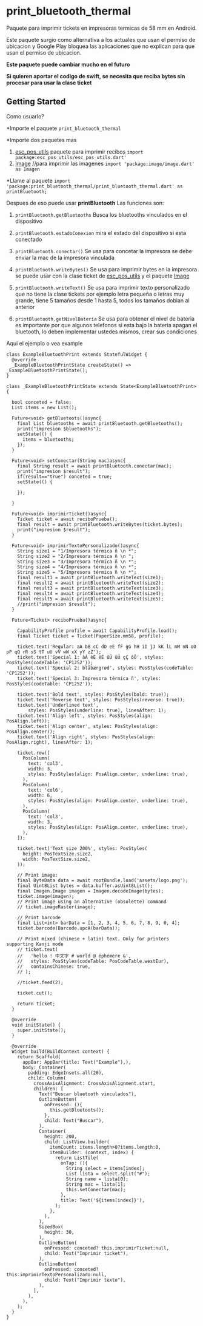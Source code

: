 # print_bluetooth_thermal

Paquete para imprimir tickets en impresoras termicas de 58 mm en Android.

Este paquete surgio como alternativa a los actuales que usan el permiso de ubicacion y Google Play
bloquea las aplicaciones que no explican para que usan el permiso de ubicacion.

**Este paquete puede cambiar mucho en el futuro**

**Si quieren aportar el codigo de swift, se necesita que reciba bytes sin procesar para usar la clase ticket**

## Getting Started

Como usuarlo?

*Importe el paquete `print_bluetooth_thermal`

*Importe dos paquetes mas

1. [esc_pos_utils](https://pub.dev/packages/esc_pos_utils) paquete para imprimir recibos `import package:esc_pos_utils/esc_pos_utils.dart'`
2. [Image](https://pub.dev/packages/image) //para imprimir las imagenes `import 'package:image/image.dart' as Imagen`

*Llame al paquete  `import 'package:print_bluetooth_thermal/print_bluetooth_thermal.dart' as printBluetooth;`

Despues de eso puede usar **printBluetooth**
Las funciones son:
1. `printBluetooth.getBluetooths` Busca los bluetooths vinculados en el dispositivo

2. `printBluetooth.estadoConexion` mira el estado del dispositivo si esta conectado

3. `printBluetooth.conectar()` Se usa para concetar la impresora se debe enviar la mac de la impresora vinculada

4. `printBluetooth.writeBytes()` Se usa para imprimir bytes en la impresora se puede usar con la clase ticket de [esc_pos_utils](https://pub.dev/packages/esc_pos_utils) y el paquete [Image](https://pub.dev/packages/image)

5. `printBluetooth.writeText()` Se usa para imprimir texto personalizado que no tiene la clase tickets por ejemplo letra pequeña o letras muy grande, tiene 5 tamaños desde 1 hasta 5, todos los tamaños doblan al anterior

6. `printBluetooth.getNivelBateria` Se usa para obtener el nivel de bateria es importante por que algunos telefonos si esta bajo la bateria apagan el bluetooth, lo deben implementar ustedes mismos, crear sus condiciones

Aqui el ejemplo o vea example

```
class ExampleBluetoothPrint extends StatefulWidget {
  @override
  _ExampleBluetoothPrintState createState() => _ExampleBluetoothPrintState();
}

class _ExampleBluetoothPrintState extends State<ExampleBluetoothPrint> {

  bool conceted = false;
  List items = new List();

  Future<void> getBluetoots()async{
    final List bluetooths = await printBluetooth.getBluetooths();
    print("impresion $bluetooths");
    setState(() {
      items = bluetooths;
    });
  }

  Future<void> setConectar(String mac)async{
    final String result = await printBluetooth.conectar(mac);
    print("impresion $result");
    if(result=="true") conceted = true;
    setState(() {

    });

  }

  Future<void> imprimirTicket()async{
    Ticket ticket = await reciboPrueba();
    final result = await printBluetooth.writeBytes(ticket.bytes);
    print("impresion $result");
  }

  Future<void> imprimirTextoPersonalizado()async{
    String size1 = "1/Impresora térmica ñ \n *";
    String size2 = "2/Impresora térmica ñ \n ";
    String size3 = "3/Impresora térmica ñ \n *";
    String size4 = "4/Impresora térmica ñ \n *";
    String size5 = "5/Impresora térmica ñ \n *";
    final result1 = await printBluetooth.writeText(size1);
    final result2 = await printBluetooth.writeText(size2);
    final result3 = await printBluetooth.writeText(size3);
    final result4 = await printBluetooth.writeText(size4);
    final result5 = await printBluetooth.writeText(size5);
    //print("impresion $result");
  }

  Future<Ticket> reciboPrueba()async{

    CapabilityProfile profile = await CapabilityProfile.load();
    final Ticket ticket = Ticket(PaperSize.mm58, profile);

    ticket.text('Regular: aA bB cC dD eE fF gG hH iI jJ kK lL mM nN oO pP qQ rR sS tT uU vV wW xX yY zZ');
    ticket.text('Special 1: àÀ èÈ éÉ ûÛ üÜ çÇ ôÔ', styles: PosStyles(codeTable: 'CP1252'));
    ticket.text('Special 2: blåbærgrød', styles: PosStyles(codeTable: 'CP1252'));
    ticket.text('Special 3: Impresora térmica ñ', styles: PosStyles(codeTable: 'CP1252'));

    ticket.text('Bold text', styles: PosStyles(bold: true));
    ticket.text('Reverse text', styles: PosStyles(reverse: true));
    ticket.text('Underlined text',
        styles: PosStyles(underline: true), linesAfter: 1);
    ticket.text('Align left', styles: PosStyles(align: PosAlign.left));
    ticket.text('Align center', styles: PosStyles(align: PosAlign.center));
    ticket.text('Align right', styles: PosStyles(align: PosAlign.right), linesAfter: 1);

    ticket.row([
      PosColumn(
        text: 'col3',
        width: 3,
        styles: PosStyles(align: PosAlign.center, underline: true),
      ),
      PosColumn(
        text: 'col6',
        width: 6,
        styles: PosStyles(align: PosAlign.center, underline: true),
      ),
      PosColumn(
        text: 'col3',
        width: 3,
        styles: PosStyles(align: PosAlign.center, underline: true),
      ),
    ]);

    ticket.text('Text size 200%', styles: PosStyles(
      height: PosTextSize.size2,
      width: PosTextSize.size2,
    ));

    // Print image:
    final ByteData data = await rootBundle.load('assets/logo.png');
    final Uint8List bytes = data.buffer.asUint8List();
    final Imagen.Image imagen = Imagen.decodeImage(bytes);
    ticket.image(imagen);
    // Print image using an alternative (obsolette) command
    // ticket.imageRaster(image);

    // Print barcode
    final List<int> barData = [1, 2, 3, 4, 5, 6, 7, 8, 9, 0, 4];
    ticket.barcode(Barcode.upcA(barData));

    // Print mixed (chinese + latin) text. Only for printers supporting Kanji mode
    // ticket.text(
    //   'hello ! 中文字 # world @ éphémère &',
    //   styles: PosStyles(codeTable: PosCodeTable.westEur),
    //   containsChinese: true,
    // );

    //ticket.feed(2);

    ticket.cut();

    return ticket;
  }

  @override
  void initState() {
    super.initState();
  }

  @override
  Widget build(BuildContext context) {
    return Scaffold(
      appBar: AppBar(title: Text("Example"),),
      body: Container(
        padding: EdgeInsets.all(20),
        child: Column(
          crossAxisAlignment: CrossAxisAlignment.start,
          children: [
            Text("Buscar bluetooth vinculados"),
            OutlineButton(
              onPressed: (){
                this.getBluetoots();
              },
              child: Text("Buscar"),
            ),
            Container(
              height: 200,
              child: ListView.builder(
                itemCount: items.length>0?items.length:0,
                itemBuilder: (context, index) {
                  return ListTile(
                    onTap: (){
                      String select = items[index];
                      List lista = select.split("#");
                      String name = lista[0];
                      String mac = lista[1];
                      this.setConectar(mac);
                    },
                    title: Text('${items[index]}'),
                  );
                },
              ),
            ),
            SizedBox(
              height: 30,
            ),
            OutlineButton(
              onPressed: conceted? this.imprimirTicket:null,
              child: Text("Imprimir ticket"),
            ),
            OutlineButton(
              onPressed: conceted?this.imprimirTextoPersonalizado:null,
              child: Text("Imprimir texto"),
            ),
          ],
        ),
      ),
    );
  }
}
```



